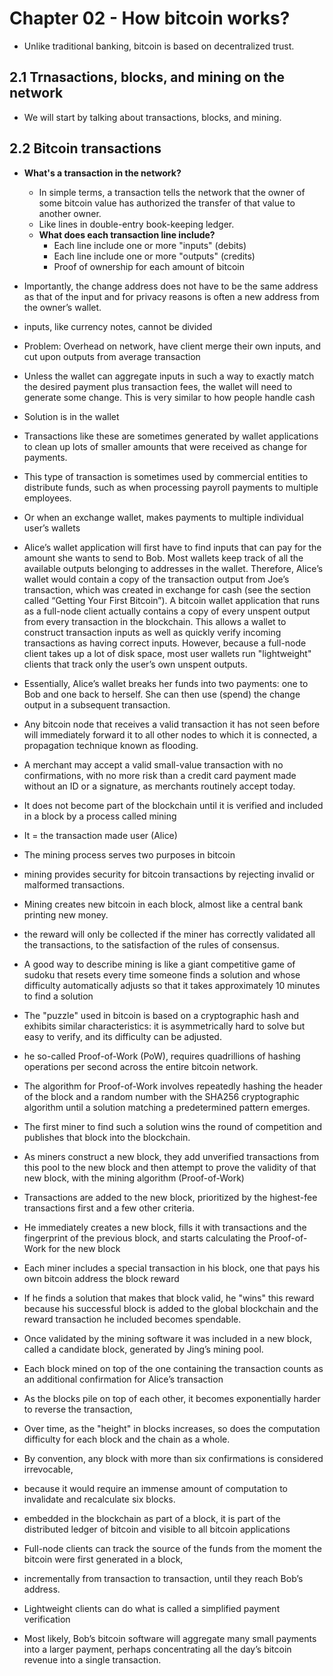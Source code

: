 # Chapter 02 - How bitcoin works?

- Unlike traditional banking, bitcoin is based on decentralized trust.

## 2.1 Trnasactions, blocks, and mining on the network
- We will start by talking about transactions, blocks, and mining.

## 2.2 Bitcoin transactions
- **What's a transaction in the network?**
    -  In simple terms, a transaction tells the network that the owner of some bitcoin value has authorized the transfer of that value to another owner.
    -  Like lines in double-entry book-keeping ledger.
    -  **What does each transaction line include?**
        -  Each line include one or more "inputs" (debits)
        -  Each line include one or more "outputs" (credits)
        -  Proof of ownership for each amount of bitcoin
- Importantly, the change address does not have to be the same address as that of the input and for privacy reasons is often a new address from the owner’s wallet.

- inputs, like currency notes, cannot be divided

- Problem: Overhead on network, have client merge their own inputs, and cut upon outputs from average transaction

- Unless the wallet can aggregate inputs in such a way to exactly match the desired payment plus transaction fees, the wallet will need to generate some change. This is very similar to how people handle cash

- Solution is in the wallet

- Transactions like these are sometimes generated by wallet applications to clean up lots of smaller amounts that were received as change for payments.

- This type of transaction is sometimes used by commercial entities to distribute funds, such as when processing payroll payments to multiple employees.

- Or when an exchange wallet, makes payments to multiple individual user’s wallets

- Alice’s wallet application will first have to find inputs that can pay for the amount she wants to send to Bob. Most wallets keep track of all the available outputs belonging to addresses in the wallet. Therefore, Alice’s wallet would contain a copy of the transaction output from Joe’s transaction, which was created in exchange for cash (see the section called “Getting Your First Bitcoin”). A bitcoin wallet application that runs as a full-node client actually contains a copy of every unspent output from every transaction in the blockchain. This allows a wallet to construct transaction inputs as well as quickly verify incoming transactions as having correct inputs. However, because a full-node client takes up a lot of disk space, most user wallets run "lightweight" clients that track only the user’s own unspent outputs.

- Essentially, Alice’s wallet breaks her funds into two payments: one to Bob and one back to herself. She can then use (spend) the change output in a subsequent transaction.

- Any bitcoin node that receives a valid transaction it has not seen before will immediately forward it to all other nodes to which it is connected, a propagation technique known as flooding.

- A merchant may accept a valid small-value transaction with no confirmations, with no more risk than a credit card payment made without an ID or a signature, as merchants routinely accept today.

- It does not become part of the blockchain until it is verified and included in a block by a process called mining

- It = the transaction made user (Alice)

- The mining process serves two purposes in bitcoin

- mining provides security for bitcoin transactions by rejecting invalid or malformed transactions.

- Mining creates new bitcoin in each block, almost like a central bank printing new money.

- the reward will only be collected if the miner has correctly validated all the transactions, to the satisfaction of the rules of consensus.

- A good way to describe mining is like a giant competitive game of sudoku that resets every time someone finds a solution and whose difficulty automatically adjusts so that it takes approximately 10 minutes to find a solution

- The "puzzle" used in bitcoin is based on a cryptographic hash and exhibits similar characteristics: it is asymmetrically hard to solve but easy to verify, and its difficulty can be adjusted.

- he so-called Proof-of-Work (PoW), requires quadrillions of hashing operations per second across the entire bitcoin network.

- The algorithm for Proof-of-Work involves repeatedly hashing the header of the block and a random number with the SHA256 cryptographic algorithm until a solution matching a predetermined pattern emerges.

- The first miner to find such a solution wins the round of competition and publishes that block into the blockchain.

- As miners construct a new block, they add unverified transactions from this pool to the new block and then attempt to prove the validity of that new block, with the mining algorithm (Proof-of-Work)

- Transactions are added to the new block, prioritized by the highest-fee transactions first and a few other criteria.

- He immediately creates a new block, fills it with transactions and the fingerprint of the previous block, and starts calculating the Proof-of-Work for the new block

- Each miner includes a special transaction in his block, one that pays his own bitcoin address the block reward

- If he finds a solution that makes that block valid, he "wins" this reward because his successful block is added to the global blockchain and the reward transaction he included becomes spendable.

- Once validated by the mining software it was included in a new block, called a candidate block, generated by Jing’s mining pool.

- Each block mined on top of the one containing the transaction counts as an additional confirmation for Alice’s transaction

- As the blocks pile on top of each other, it becomes exponentially harder to reverse the transaction,

- Over time, as the "height" in blocks increases, so does the computation difficulty for each block and the chain as a whole.

- By convention, any block with more than six confirmations is considered irrevocable,

- because it would require an immense amount of computation to invalidate and recalculate six blocks.

- embedded in the blockchain as part of a block, it is part of the distributed ledger of bitcoin and visible to all bitcoin applications

- Full-node clients can track the source of the funds from the moment the bitcoin were first generated in a block,

- incrementally from transaction to transaction, until they reach Bob’s address.

- Lightweight clients can do what is called a simplified payment verification

- Most likely, Bob’s bitcoin software will aggregate many small payments into a larger payment, perhaps concentrating all the day’s bitcoin revenue into a single transaction.